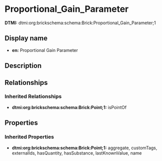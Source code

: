 # Proportional_Gain_Parameter
**DTMI:** dtmi:org:brickschema:schema:Brick:Proportional_Gain_Parameter;1
## Display name
- **en:** Proportional Gain Parameter
## Description
## Relationships
### Inherited Relationships
* **dtmi:org:brickschema:schema:Brick:Point;1:** isPointOf
## Properties
### Inherited Properties
* **dtmi:org:brickschema:schema:Brick:Point;1:** aggregate, customTags, externalIds, hasQuantity, hasSubstance, lastKnownValue, name
